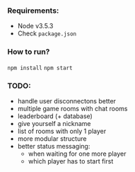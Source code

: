 ### Requirements:
- Node v3.5.3
- Check `package.json`

### How to run?
`npm install`
`npm start`

### TODO:
- handle user disconnectons better
- multiple game rooms with chat rooms
- leaderboard (+ database)
- give yourself a nickname
- list of rooms with only 1 player
- more modular structure
- better status messaging:
    - when waiting for one more player
    - which player has to start first

